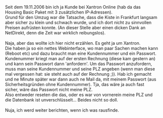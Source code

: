 <html><body><p>Seit dem 19.11.2006 bin ich ja Kunde bei Xantron Online (hab da das Housing Basic Paket mit 3 zusätzlichen IP-Adressen).<br>
Grund für den Umzug war die Tatsache, dass die Kiste in Frankfurt langsam aber sicher zu klein und schwach wurde, und ich dort nicht zu sinnvollen Preisen aufrüsten konnte. (An dieser Stelle aber einen dicken Dank an NetDirekt, denn die Zeit war wirklich reibungslos).<br>
<br>
Naja, aber das wollte ich hier nicht erzählen. Es geht ja um Xantron.<br>
Die haben ja so ein nettes Webinterface, wo man paar Sachen machen kann (Reboot etc) und dazu braucht man eine Kundennummer und ein Passwort. Kundenummer kriegt man auf der ersten Rechnung (diese kam gestern an) und kann sein Passwort dann 'anfordern'. Um das Passwort anzufordern, muss man seine Kundennummer und seine PLZ angeben (wenn man diese mal vergessen hat: sie steht auch auf der Rechnung ;)). Hab ich gemacht und ne Minute später war dann auch ne Mail da, mit meinem Passwort (aus Sicherheitsgründen ohne Kundennummer). Tja, das wäre ja auch fast sicher, wäre das Passwort nicht meine PLZ.<br>
Also entweder reseten die das, oder es war von vornerein meine PLZ und die Datenbank ist unverschlüsselt... Beides nicht so doll.<br>
<br>
Nuja, ich werd weiter berichten, wenn ich was rausfinde.</p></body></html>